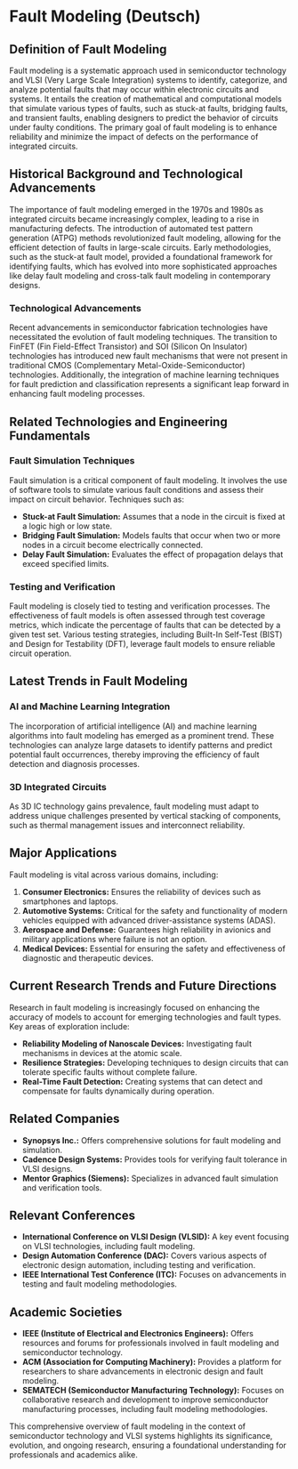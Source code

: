 # Fault Modeling (Deutsch)

## Definition of Fault Modeling

Fault modeling is a systematic approach used in semiconductor technology and VLSI (Very Large Scale Integration) systems to identify, categorize, and analyze potential faults that may occur within electronic circuits and systems. It entails the creation of mathematical and computational models that simulate various types of faults, such as stuck-at faults, bridging faults, and transient faults, enabling designers to predict the behavior of circuits under faulty conditions. The primary goal of fault modeling is to enhance reliability and minimize the impact of defects on the performance of integrated circuits.

## Historical Background and Technological Advancements

The importance of fault modeling emerged in the 1970s and 1980s as integrated circuits became increasingly complex, leading to a rise in manufacturing defects. The introduction of automated test pattern generation (ATPG) methods revolutionized fault modeling, allowing for the efficient detection of faults in large-scale circuits. Early methodologies, such as the stuck-at fault model, provided a foundational framework for identifying faults, which has evolved into more sophisticated approaches like delay fault modeling and cross-talk fault modeling in contemporary designs.

### Technological Advancements

Recent advancements in semiconductor fabrication technologies have necessitated the evolution of fault modeling techniques. The transition to FinFET (Fin Field-Effect Transistor) and SOI (Silicon On Insulator) technologies has introduced new fault mechanisms that were not present in traditional CMOS (Complementary Metal-Oxide-Semiconductor) technologies. Additionally, the integration of machine learning techniques for fault prediction and classification represents a significant leap forward in enhancing fault modeling processes.

## Related Technologies and Engineering Fundamentals

### Fault Simulation Techniques

Fault simulation is a critical component of fault modeling. It involves the use of software tools to simulate various fault conditions and assess their impact on circuit behavior. Techniques such as:

- **Stuck-at Fault Simulation:** Assumes that a node in the circuit is fixed at a logic high or low state.
- **Bridging Fault Simulation:** Models faults that occur when two or more nodes in a circuit become electrically connected.
- **Delay Fault Simulation:** Evaluates the effect of propagation delays that exceed specified limits.

### Testing and Verification

Fault modeling is closely tied to testing and verification processes. The effectiveness of fault models is often assessed through test coverage metrics, which indicate the percentage of faults that can be detected by a given test set. Various testing strategies, including Built-In Self-Test (BIST) and Design for Testability (DFT), leverage fault models to ensure reliable circuit operation.

## Latest Trends in Fault Modeling

### AI and Machine Learning Integration

The incorporation of artificial intelligence (AI) and machine learning algorithms into fault modeling has emerged as a prominent trend. These technologies can analyze large datasets to identify patterns and predict potential fault occurrences, thereby improving the efficiency of fault detection and diagnosis processes.

### 3D Integrated Circuits

As 3D IC technology gains prevalence, fault modeling must adapt to address unique challenges presented by vertical stacking of components, such as thermal management issues and interconnect reliability.

## Major Applications

Fault modeling is vital across various domains, including:

1. **Consumer Electronics:** Ensures the reliability of devices such as smartphones and laptops.
2. **Automotive Systems:** Critical for the safety and functionality of modern vehicles equipped with advanced driver-assistance systems (ADAS).
3. **Aerospace and Defense:** Guarantees high reliability in avionics and military applications where failure is not an option.
4. **Medical Devices:** Essential for ensuring the safety and effectiveness of diagnostic and therapeutic devices.

## Current Research Trends and Future Directions

Research in fault modeling is increasingly focused on enhancing the accuracy of models to account for emerging technologies and fault types. Key areas of exploration include:

- **Reliability Modeling of Nanoscale Devices:** Investigating fault mechanisms in devices at the atomic scale.
- **Resilience Strategies:** Developing techniques to design circuits that can tolerate specific faults without complete failure.
- **Real-Time Fault Detection:** Creating systems that can detect and compensate for faults dynamically during operation.

## Related Companies

- **Synopsys Inc.:** Offers comprehensive solutions for fault modeling and simulation.
- **Cadence Design Systems:** Provides tools for verifying fault tolerance in VLSI designs.
- **Mentor Graphics (Siemens):** Specializes in advanced fault simulation and verification tools.

## Relevant Conferences

- **International Conference on VLSI Design (VLSID):** A key event focusing on VLSI technologies, including fault modeling.
- **Design Automation Conference (DAC):** Covers various aspects of electronic design automation, including testing and verification.
- **IEEE International Test Conference (ITC):** Focuses on advancements in testing and fault modeling methodologies.

## Academic Societies

- **IEEE (Institute of Electrical and Electronics Engineers):** Offers resources and forums for professionals involved in fault modeling and semiconductor technology.
- **ACM (Association for Computing Machinery):** Provides a platform for researchers to share advancements in electronic design and fault modeling.
- **SEMATECH (Semiconductor Manufacturing Technology):** Focuses on collaborative research and development to improve semiconductor manufacturing processes, including fault modeling methodologies. 

This comprehensive overview of fault modeling in the context of semiconductor technology and VLSI systems highlights its significance, evolution, and ongoing research, ensuring a foundational understanding for professionals and academics alike.